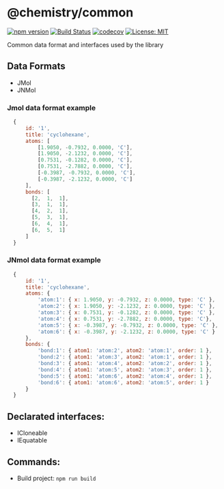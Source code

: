 # @chemistry/common

[![npm version](https://badge.fury.io/js/%40chemistry%2Fcommon.svg)](https://badge.fury.io/js/%40chemistry%2Fcommon)
[![Build Status](https://travis-ci.com/chemistry/chem-js-lib.svg?branch=master)](https://travis-ci.org/chemistry/chem-js-lib)
[![codecov](https://codecov.io/gh/chemistry/chem-js-lib/branch/master/graph/badge.svg)](https://codecov.io/gh/chemistry/chem-js-lib)
[![License: MIT](https://img.shields.io/badge/License-MIT-yellow.svg)](https://opensource.org/licenses/MIT)

Common data format and interfaces used by the library

## Data Formats
  * JMol
  * JNMol

###  Jmol data format example
```javascript
  {
      id: '1',
      title: 'cyclohexane',
      atoms: [
          [1.9050, -0.7932, 0.0000, 'C'],
          [1.9050, -2.1232, 0.0000, 'C'],
          [0.7531, -0.1282, 0.0000, 'C'],
          [0.7531, -2.7882, 0.0000, 'C'],
          [-0.3987, -0.7932, 0.0000, 'C'],
          [-0.3987, -2.1232, 0.0000, 'C']
      ],
      bonds: [
        [2,  1,  1],
        [3,  1,  1],
        [4,  2,  1],
        [5,  3,  1],
        [6,  4,  1],
        [6,  5,  1]
      ]
  }
```

###  JNmol data format example
```javascript
  {
      id: '1',
      title: 'cyclohexane',
      atoms: {
          'atom:1': { x: 1.9050, y: -0.7932, z: 0.0000, type: 'C' },
          'atom:2': { x: 1.9050, y: -2.1232, z: 0.0000, type: 'C' },
          'atom:3': { x: 0.7531, y: -0.1282, z: 0.0000, type: 'C' },
          'atom:4': { x: 0.7531, y: -2.7882, z: 0.0000, type: 'C'},
          'atom:5': { x: -0.3987, y: -0.7932, z: 0.0000, type: 'C' },
          'atom:6': { x: -0.3987, y: -2.1232, z: 0.0000, type: 'C' }
      },
      bonds: {
          'bond:1': { atom1: 'atom:2', atom2: 'atom:1', order: 1 },
          'bond:2': { atom1: 'atom:3', atom2: 'atom:1', order: 1 },
          'bond:3': { atom1: 'atom:4', atom2: 'atom:2', order: 1 },
          'bond:4': { atom1: 'atom:5', atom2: 'atom:3', order: 1 },
          'bond:5': { atom1: 'atom:6', atom2: 'atom:4', order: 1 },
          'bond:6': { atom1: 'atom:6', atom2: 'atom:5', order: 1 }
      }
  }
```

## Declarated interfaces:
  * ICloneable
  * IEquatable

## Commands:
  * Build project: `npm run build`
